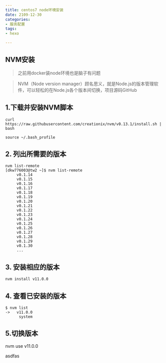 ```yaml
---
title: centos7 node环境安装
date: 2109-12-30
categories:
- 服务配置
tags:
- hexo

---
```


## NVM安装

> 之前用docker装node环境也是脑子有问题 

<!--more-->

> NVM（Node version manager）顾名思义，就是Node.js的版本管理软件，可以轻松的在Node.js各个版本间切换，项目源码GitHub


## 1.下载并安装NVM脚本

```
curl https://raw.githubusercontent.com/creationix/nvm/v0.13.1/install.sh | bash

source ~/.bash_profile
```

## 2. 列出所需要的版本

```
nvm list-remote
[dkw776003@tw2 ~]$ nvm list-remote
     v0.1.14
     v0.1.15
     v0.1.16
     v0.1.17
     v0.1.18
     v0.1.19
     v0.1.20
     v0.1.21
     v0.1.22
     v0.1.23
     v0.1.24
     v0.1.25
     v0.1.26
     v0.1.27
     v0.1.28
     v0.1.29
     v0.1.30
     ...
```

## 3. 安装相应的版本

```
nvm install v11.0.0

```
## 4. 查看已安装的版本

```
$ nvm list
->   v11.0.0
      system
```

## 5.切换版本

nvm use v11.0.0



asdfas 
